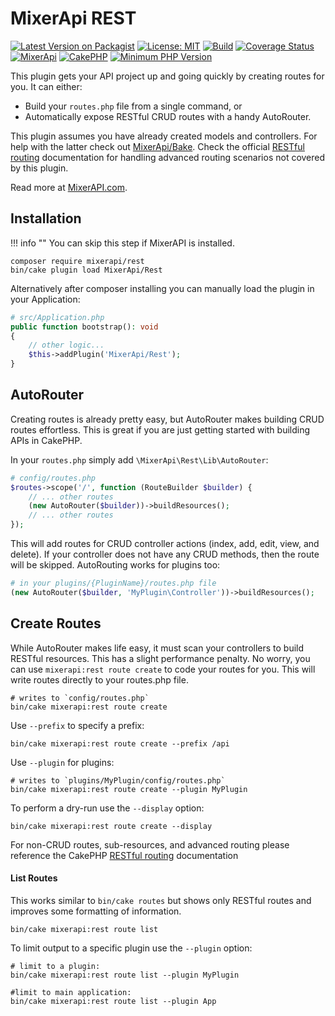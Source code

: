 # MixerApi REST

[![Latest Version on Packagist](https://img.shields.io/packagist/v/mixerapi/cakephp-rest.svg?style=flat-square)](https://packagist.org/packages/mixerapi/cakephp-rest)
[![License: MIT](https://img.shields.io/badge/License-MIT-yellow.svg)](LICENSE.md)
[![Build](https://github.com/mixerapi/mixerapi-dev/workflows/Build/badge.svg?branch=master)](https://github.com/mixerapi/mixerapi-dev/actions?query=workflow%3ABuild)
[![Coverage Status](https://coveralls.io/repos/github/mixerapi/mixerapi-dev/badge.svg?branch=master)](https://coveralls.io/github/mixerapi/mixerapi-dev?branch=master)
[![MixerApi](https://mixerapi.com/assets/img/mixer-api-red.svg)](https://mixerapi.com)
[![CakePHP](https://img.shields.io/badge/cakephp-^4.0-red?logo=cakephp)](https://book.cakephp.org/4/en/index.html)
[![Minimum PHP Version](https://img.shields.io/badge/php-%3E%3D%207.2-8892BF.svg?logo=php)](https://php.net/)

This plugin gets your API project up and going quickly by creating routes for you. It can either:

- Build your `routes.php` file from a single command, or
- Automatically expose RESTful CRUD routes with a handy AutoRouter.

This plugin assumes you have already created models and controllers. For help with the latter check out
[MixerApi/Bake](https://github.com/mixerapi/bake). Check the official
[RESTful routing](https://book.cakephp.org/4/en/development/routing.html#restful-routing) documentation
for handling advanced routing scenarios not covered by this plugin.

Read more at [MixerAPI.com](https://mixerapi.com).

## Installation

!!! info ""
    You can skip this step if MixerAPI is installed.

```console
composer require mixerapi/rest
bin/cake plugin load MixerApi/Rest
```

Alternatively after composer installing you can manually load the plugin in your Application:

```php
# src/Application.php
public function bootstrap(): void
{
    // other logic...
    $this->addPlugin('MixerApi/Rest');
}
```

## AutoRouter

Creating routes is already pretty easy, but AutoRouter makes building CRUD routes effortless. This is great
if you are just getting started with building APIs in CakePHP.

In your `routes.php` simply add `\MixerApi\Rest\Lib\AutoRouter`:

```php
# config/routes.php
$routes->scope('/', function (RouteBuilder $builder) {
    // ... other routes
    (new AutoRouter($builder))->buildResources();
    // ... other routes
});
```

This will add routes for CRUD controller actions (index, add, edit, view, and delete). If your controller does not have
any CRUD methods, then the route will be skipped. AutoRouting works for plugins too:

```php
# in your plugins/{PluginName}/routes.php file
(new AutoRouter($builder, 'MyPlugin\Controller'))->buildResources();
```

## Create Routes

While AutoRouter makes life easy, it must scan your controllers to build RESTful resources. This has a slight
performance penalty. No worry, you can use `mixerapi:rest route create` to code your routes for you. This will write
routes directly to your routes.php file.

```console
# writes to `config/routes.php`
bin/cake mixerapi:rest route create
```

Use `--prefix` to specify a prefix:

```console
bin/cake mixerapi:rest route create --prefix /api
```

Use `--plugin` for plugins:

```console
# writes to `plugins/MyPlugin/config/routes.php`
bin/cake mixerapi:rest route create --plugin MyPlugin
```

To perform a dry-run use the `--display` option:

```console
bin/cake mixerapi:rest route create --display
```

For non-CRUD routes, sub-resources, and advanced routing please reference the CakePHP
[RESTful routing](https://book.cakephp.org/4/en/development/routing.html#restful-routing) documentation

#### List Routes

This works similar to `bin/cake routes` but shows only RESTful routes and improves some formatting of information.

```console
bin/cake mixerapi:rest route list
```

To limit output to a specific plugin use the `--plugin` option:

```console
# limit to a plugin:
bin/cake mixerapi:rest route list --plugin MyPlugin

#limit to main application:
bin/cake mixerapi:rest route list --plugin App
```

